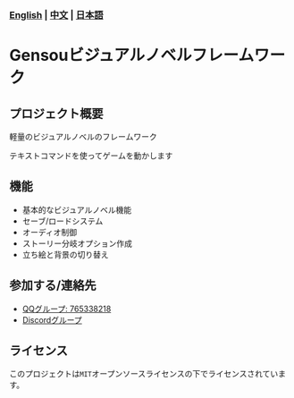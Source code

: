### **[English](../README.md)** | **[中文](README_ZH.md)** | **[日本語](README_JA.md)**   

# Gensouビジュアルノベルフレームワーク

## プロジェクト概要  

軽量のビジュアルノベルのフレームワーク

テキストコマンドを使ってゲームを動かします

## 機能

- 基本的なビジュアルノベル機能
- セーブ/ロードシステム
- オーディオ制御
- ストーリー分岐オプション作成
- 立ち絵と背景の切り替え

## 参加する/連絡先

- [QQグループ: 765338218](https://qm.qq.com/q/4i8yIyGcHS)  
- [Discordグループ](https://discord.gg/TfYFWKY3uH)

## ライセンス

このプロジェクトは`MIT`オープンソースライセンスの下でライセンスされています。
